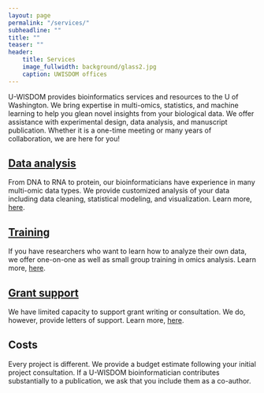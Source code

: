 ```yaml
---
layout: page
permalink: "/services/"
subheadline: ""
title: ""
teaser: ""
header:
    title: Services
    image_fullwidth: background/glass2.jpg
    caption: UWISDOM offices
---
```


U-WISDOM provides bioinformatics services and resources to the U of Washington. We bring expertise in multi-omics, statistics, and machine learning to help you glean novel insights from your biological data. We offer assistance with experimental design, data analysis, and manuscript publication. Whether it is a one-time meeting or many years of collaboration, we are here for you! 

## <a href="/services/data-analysis">Data analysis</a>

From DNA to RNA to protein, our bioinformaticians have experience in many multi-omic data types. We provide customized analysis of your data including data cleaning, statistical modeling, and visualization. Learn more, <a href="/services/data-analysis">here</a>.

## <a href="/services/training">Training</a>

If you have researchers who want to learn how to analyze their own data, we offer one-on-one as well as small group training in omics analysis. Learn more, <a href="/services/training">here</a>.

## <a href="/services/grants">Grant support</a>

We have limited capacity to support grant writing or consultation. We do, however, provide letters of support. Learn more, <a href="/services/consult">here</a>.

## Costs

Every project is different. We provide a budget estimate following your initial project consultation. If a U-WISDOM bioinformatician contributes substantially to a publication, we ask that you include them as a co-author.
